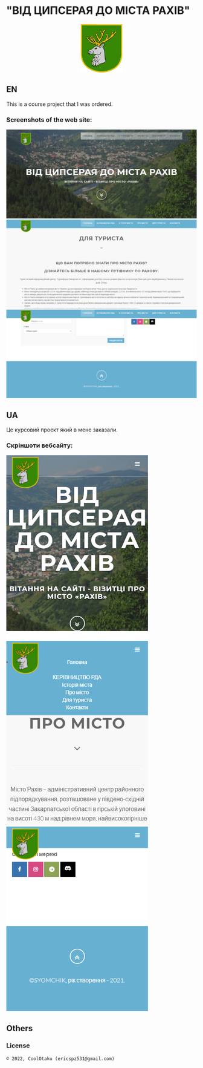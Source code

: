 # "ВІД ЦИПСЕРАЯ ДО МІСТА РАХІВ"

<p align="center"><img height="128" src="images/logo.png" /></p>

## EN

This is a course project that I was ordered.

### Screenshots of the web site:

<p>
  <img src="screens/s1.png" height="20%"/>
  <img src="screens/s2.png" height="20%"/>
  <img src="screens/s3.png" height="20%"/>
</p>

## UA

Це курсовий проект який в мене заказали.

### Скріншоти вебсайту:

<p>
  <img src="screens/sm1.png" height="20%"/>
  <img src="screens/sm2.png" height="20%"/>
  <img src="screens/sm3.png" height="20%"/>
</p>

## Others

### License

```
© 2022, CoolOtaku (ericspz531@gmail.com)
```
